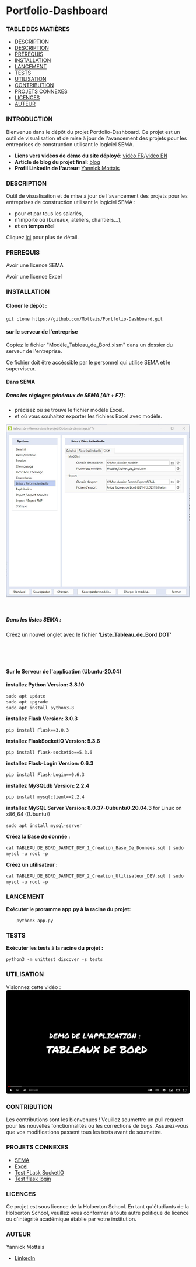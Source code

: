 # Portfolio-Dashboard


### TABLE DES MATIÈRES
- [DESCRIPTION](#description)
- [DESCRIPTION](#description)
- [PREREQUIS](#prerequis)
- [INSTALLATION](#installation)
- [LANCEMENT](#lancement)
- [TESTS](#tests)
- [UTILISATION](#utilisation)
- [CONTRIBUTION](#contribution)
- [PROJETS CONNEXES](#projets-connexes)
- [LICENCES](#licences)
- [AUTEUR](#auteur)

### INTRODUCTION

Bienvenue dans le dépôt du projet Portfolio-Dashboard. Ce projet est un outil de visualisation et de mise à jour de l'avancement des projets pour les entreprises de construction utilisant le logiciel SEMA.

- __Liens vers vidéos de démo du site déployé__: [vidéo FR](https://youtu.be/vmoC8oMKvtE)/[vidéo EN](https://www.youtube.com/watch?v=F3pVUmrCwf4)
- __Article de blog du projet final__: [blog](https://real-time-dashboards.blogspot.com/2024/07/blog-post.html)
- __Profil LinkedIn de l'auteur__: [Yannick Mottais](https://github.com/Mottais)

### DESCRIPTION

Outil de visualisation et de mise à jour de l'avancement des projets pour les entreprises de construction utilisant le logiciel SEMA :
- pour et par tous les salariés,
- n'importe où (bureaux, ateliers, chantiers...),
- __et en temps réel__

Cliquez [ici](https://mottais.github.io/Landing_Pages/LandingPageFR.html) pour plus de détail.


### PREREQUIS
Avoir une licence SEMA

Avoir une licence Excel


### INSTALLATION

#### Cloner le dépôt :

    git clone https://github.com/Mottais/Portfolio-Dashboard.git

#### sur le serveur de l'entreprise
Copiez le fichier "Modèle_Tableau_de_Bord.xlsm" dans un dossier du serveur de l'entreprise.

Ce fichier doit être accéssible par le personnel qui utilise SEMA et le superviseur.

#### Dans SEMA
##### Dans les réglages généraux de SEMA [Alt + F7]: 
- précisez où se trouve le fichier modèle Excel.
- et où vous souhaitez exporter les fichiers Excel avec modèle.

![flowchart](https://github.com/Mottais/Images/blob/104796b92013e227484f5c27a16782dc049e1805/Portfolio-Dashboard/AF7.jpg)

<br>

##### Dans les listes SEMA :
Créez un nouvel onglet avec le fichier __'Liste_Tableau_de_Bord.DOT'__

<br><br><br>

#### Sur le Serveur de l'application (Ubuntu-20.04)

__installez Python Version: 3.8.10__

    sudo apt update
    sudo apt upgrade
    sudo apt install python3.8


__installez Flask Version: 3.0.3__

    pip install Flask==3.0.3


__installez FlaskSocketIO Version: 5.3.6__

    pip install flask-socketio==5.3.6


__installez Flask-Login Version: 0.6.3__

    pip install Flask-Login==0.6.3


__installez MySQLdb Version: 2.2.4__

    pip install mysqlclient==2.2.4

    
__installez MySQL Server Version: 8.0.37-0ubuntu0.20.04.3__ for Linux on x86_64 ((Ubuntu))

    sudo apt install mysql-server

__Créez la Base de donnée :__

    cat TABLEAU_DE_BORD_JARNOT_DEV_1_Création_Base_De_Donnees.sql | sudo mysql -u root -p

__Créez un utilisateur :__

    cat TABLEAU_DE_BORD_JARNOT_DEV_2_Création_Utilisateur_DEV.sql | sudo mysql -u root -p




### LANCEMENT

__Exécuter le proramme app.py à la racine du projet:__

		python3 app.py

### TESTS

__Exécuter les tests à la racine du projet :__

    python3 -m unittest discover -s tests



### UTILISATION

Visionnez cette vidéo :
[![Vidéo_Démo](https://github.com/Mottais/Images/blob/38d31e307ec85b56a0031eda92b31dc66bde537d/Portfolio-Dashboard/Acceuil_Demo_FR.jpg)](https://www.youtube.com/watch?v=vmoC8oMKvtE)

### CONTRIBUTION

Les contributions sont les bienvenues ! Veuillez soumettre un pull request pour les nouvelles fonctionnalités ou les corrections de bugs. Assurez-vous que vos modifications passent tous les tests avant de soumettre.

### PROJETS CONNEXES

- [SEMA](https://www.sema-soft.com/)
- [Excel](https://www.microsoft.com/en-us/microsoft-365/excel)
- [Test FLask SocketIO](https://github.com/Mottais/TESTS_FLask_SocketIO)
- [Test flask login](https://github.com/Mottais/LOGIN)

### LICENCES

Ce projet est sous licence de la Holberton School. En tant qu'étudiants de la Holberton School, veuillez vous conformer à toute autre politique de licence ou d'intégrité académique établie par votre institution.

### AUTEUR

Yannick Mottais
- [LinkedIn](https://www.linkedin.com/in/yannickmottais/)
